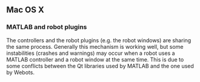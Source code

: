 ## Mac OS X

### MATLAB and robot plugins

The controllers and the robot plugins (e.g. the robot windows) are sharing the
same process. Generally this mechanism is working well, but some instabilities
(crashes and warnings) may occur when a robot uses a MATLAB controller and a
robot window at the same time. This is due to some conflicts between the Qt
libraries used by MATLAB and the one used by Webots.

